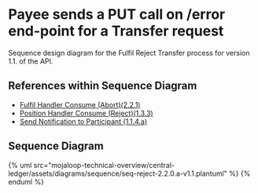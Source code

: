 # Payee sends a PUT call on /error end-point for a Transfer request

Sequence design diagram for the Fulfil Reject Transfer process for version 1.1. of the API.

## References within Sequence Diagram

* [Fulfil Handler Consume (Abort)(2.2.1)](2.2.1-fulfil-reject-handler-v.1.1.md)
* [Position Handler Consume (Reject)(1.3.3)](1.3.3-abort-position-handler-consume.md)
* [Send Notification to Participant (1.1.4.a)](1.1.4.a-send-notification-to-participant.md)

## Sequence Diagram

{% uml src="mojaloop-technical-overview/central-ledger/assets/diagrams/sequence/seq-reject-2.2.0.a-v1.1.plantuml" %}
{% enduml %}